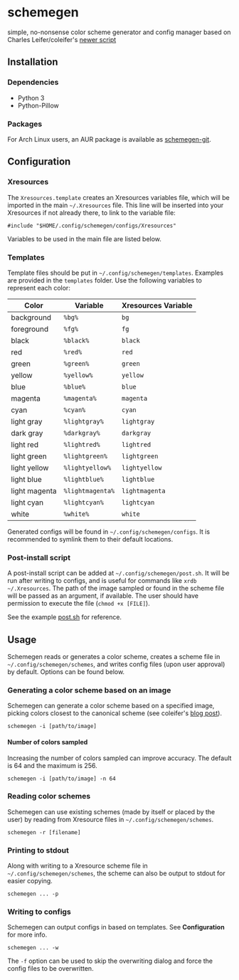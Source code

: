 # schemegen
simple, no-nonsense color scheme generator and config manager based on Charles Leifer/coleifer's [newer script](http://charlesleifer.com/blog/suffering-for-fashion-a-glimpse-into-my-linux-theming-toolchain/)

## Installation
### Dependencies
* Python 3
* Python-Pillow

### Packages
For Arch Linux users, an AUR package is available as [schemegen-git](https://aur.archlinux.org/packages/schemegen-git/).

## Configuration
### Xresources
The `Xresources.template` creates an Xresources variables file, which will be imported in the main `~/.Xresources` file.
This line will be inserted into your Xresources if not already there, to link to the variable file:
```
#include "$HOME/.config/schemegen/configs/Xresources"
```

Variables to be used in the main file are listed below.
### Templates
Template files should be put in `~/.config/schemegen/templates`. Examples are provided in the `templates` folder. Use the following variables to represent each color:

| Color         | Variable         | Xresources Variable |
|---------------|------------------|---------------------|
| background    | `%bg%`           | `bg`                |
| foreground    | `%fg%`           | `fg`                |
| black         | `%black%`        | `black`             |
| red           | `%red%`          | `red`               |
| green         | `%green%`        | `green`             |
| yellow        | `%yellow%`       | `yellow`            |
| blue          | `%blue%`         | `blue`              |
| magenta       | `%magenta%`      | `magenta`           |
| cyan          | `%cyan%`         | `cyan`              |
| light gray    | `%lightgray%`    | `lightgray`         |
| dark gray     | `%darkgray%`     | `darkgray`          |
| light red     | `%lightred%`     | `lightred`          |
| light green   | `%lightgreen%`   | `lightgreen`        |
| light yellow  | `%lightyellow%`  | `lightyellow`       |
| light blue    | `%lightblue%`    | `lightblue`         |
| light magenta | `%lightmagenta%` | `lightmagenta`      |
| light cyan    | `%lightcyan%`    | `lightcyan`         |
| white         | `%white%`        | `white`             |

Generated configs will be found in `~/.config/schemegen/configs`. It is recommended to symlink them to their default locations.
### Post-install script
A post-install script can be added at `~/.config/schemegen/post.sh`. It will be run after writing to configs, and is useful for commands like `xrdb ~/.Xresources`. The path of the image sampled or found in the scheme file will be passed as an argument, if available. The user should have permission to execute the file (`chmod +x [FILE]`).

See the example [post.sh](examples/post.sh) for reference.
## Usage
Schemegen reads or generates a color scheme, creates a scheme file in `~/.config/schemegen/schemes`, and writes config files (upon user approval) by default. Options can be found below.

### Generating a color scheme based on an image
Schemegen can generate a color scheme based on a specified image, picking colors closest to the canonical scheme (see coleifer's [blog post](http://charlesleifer.com/blog/suffering-for-fashion-a-glimpse-into-my-linux-theming-toolchain/)).

`schemegen -i [path/to/image]`

#### Number of colors sampled
Increasing the number of colors sampled can improve accuracy. The default is 64 and the maximum is 256.

`schemegen -i [path/to/image] -n 64`
### Reading color schemes
Schemegen can use existing schemes (made by itself or placed by the user) by reading from Xresource files in `~/.config/schemegen/schemes`.

`schemegen -r [filename]`
### Printing to stdout
Along with writing to a Xresource scheme file in `~/.config/schemegen/schemes`, the scheme can also be output to stdout for easier copying.

`schemegen ... -p`
### Writing to configs
Schemegen can output configs in based on templates. See __Configuration__ for more info.

`schemegen ... -w`

The `-f` option can be used to skip the overwriting dialog and force the config files to be overwritten.
